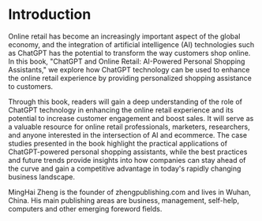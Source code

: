 # Introduction

Online retail has become an increasingly important aspect of the global economy, and the integration of artificial intelligence (AI) technologies such as ChatGPT has the potential to transform the way customers shop online. In this book, "ChatGPT and Online Retail: AI-Powered Personal Shopping Assistants," we explore how ChatGPT technology can be used to enhance the online retail experience by providing personalized shopping assistance to customers.

Through this book, readers will gain a deep understanding of the role of ChatGPT technology in enhancing the online retail experience and its potential to increase customer engagement and boost sales. It will serve as a valuable resource for online retail professionals, marketers, researchers, and anyone interested in the intersection of AI and ecommerce. The case studies presented in the book highlight the practical applications of ChatGPT-powered personal shopping assistants, while the best practices and future trends provide insights into how companies can stay ahead of the curve and gain a competitive advantage in today's rapidly changing business landscape.

MingHai Zheng is the founder of zhengpublishing.com and lives in Wuhan, China. His main publishing areas are business, management, self-help, computers and other emerging foreword fields.
